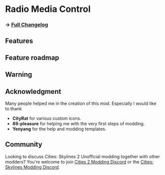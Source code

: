 # Radio Media Control

### -> [Full Changelog](https://github.com/kosch104/RadioMediaControl/blob/main/CHANGELOG.md)

## Features


## Feature roadmap

## Warning

## Acknowledgment
Many people helped me in the creation of this mod. Especially I would like to thank
* **CityRat** for various custom icons.
* **89-pleasure** for helping me with the very first steps of modding.
* **Yenyang** for the help and modding templates.

## Community
Looking to discuss Cities: Skylines 2 Unofficial modding together with other modders? You're welcome to join [Cities 2 Modding Discord](https://discord.gg/vd7HXnpPJf) or the [Cities: Skylines Modding Discord](https://discord.gg/27CVdGFA47).
